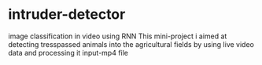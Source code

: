 # intruder-detector
image classification in video using RNN 
This mini-project i aimed at detecting tresspassed animals into the agricultural fields by using live video data and processing it
input-mp4 file
